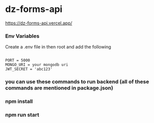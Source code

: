 # dz-forms-api
https://dz-forms-api.vercel.app/
### Env Variables

Create a .env file in then root and add the following

```

PORT = 5000
MONGO_URI = your mongodb uri
JWT_SECRET = 'abc123'

```





### you can use these commands to run backend (all of these commands are mentioned in package.json)
### npm install 
### npm run start 
